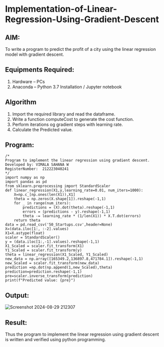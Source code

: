 # Implementation-of-Linear-Regression-Using-Gradient-Descent

## AIM:
To write a program to predict the profit of a city using the linear regression model with gradient descent.

## Equipments Required:
1. Hardware – PCs
2. Anaconda – Python 3.7 Installation / Jupyter notebook

## Algorithm
1. Import the required library and read the dataframe.
2. Write a function computeCost to generate the cost function.
3. Perform iterations og gradient steps with learning rate.
4. Calculate the Predicted value.

## Program:
```
/*
Program to implement the linear regression using gradient descent.
Developed by: VIMALA SAHANA W
RegisterNumber:  212223040241
*/
import numpy as np
import pandas as pd
from sklearn.preprocessing import StandardScaler
def linear_regression(X1,y,learning_rate=0.01, num_iters=1000):
    X=np.c_[np.ones(len(X1)),X1]
    theta = np.zeros(X.shape[1]).reshape(-1,1)
    for _ in range(num_iters):
        predictions = (X).dot(theta).reshape(-1,1)
        errors = (predictions - y).reshape(-1,1)
        theta -= learning_rate * (1/len(X1)) * X.T.dot(errors)
    return theta
data = pd.read_csv('50_Startups.csv',header=None)
X=(data.iloc[1:, :-2].values)
X1=X.astype(float)
scaler = StandardScaler()
y = (data.iloc[1:,-1].values).reshape(-1,1)
X1_Scaled = scaler.fit_transform(X1)
Y1_Scaled = scaler.fit_transform(y)
theta = linear_regression(X1_Scaled, Y1_Scaled)
new_data = np.array([165349.2,136897.8,471784.1]).reshape(-1,1)
new_Scaled = scaler.fit_transform(new_data)
prediction =np.dot(np.append(1,new_Scaled),theta)
prediction=prediction.reshape(-1,1)
pre=scaler.inverse_transform(prediction)
print(f"Predicted value: {pre}")
```

## Output:

![Screenshot 2024-08-29 212307](https://github.com/user-attachments/assets/49059885-f632-47c3-91d1-da51da7e3041)



## Result:
Thus the program to implement the linear regression using gradient descent is written and verified using python programming.

